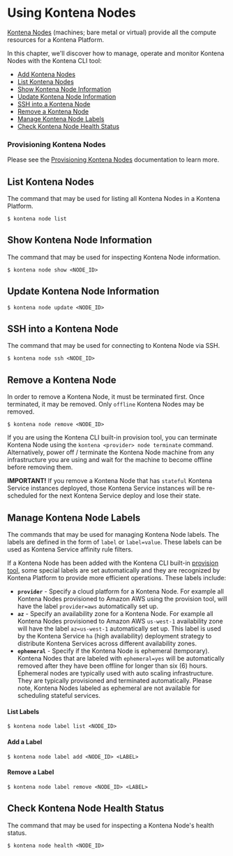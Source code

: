 # Using Kontena Nodes

[Kontena Nodes](./README.md#kontena-nodes) (machines; bare metal or virtual) provide all the compute resources for a Kontena Platform.

In this chapter, we'll discover how to manage, operate and monitor Kontena Nodes with the Kontena CLI tool:

* [Add Kontena Nodes](#add-kontena-nodes)
* [List Kontena Nodes](#list-kontena-nodes)
* [Show Kontena Node Information](#show-kontena-node-information)
* [Update Kontena Node Information](#update-kontena-node-information)
* [SSH into a Kontena Node](#ssh-into-a-kontena-node)
* [Remove a Kontena Node](#remove-a-kontena-node)
* [Manage Kontena Node Labels](#manage-kontena-node-labels)
* [Check Kontena Node Health Status](#check-kontena-node-health-status)

### Provisioning Kontena Nodes

Please see the [Provisioning Kontena Nodes](install-nodes/README.md) documentation to learn more.

## List Kontena Nodes

The command that may be used for listing all Kontena Nodes in a Kontena Platform.

```
$ kontena node list
```

## Show Kontena Node Information

The command that may be used for inspecting Kontena Node information.

```
$ kontena node show <NODE_ID>
```

## Update Kontena Node Information

```
$ kontena node update <NODE_ID>
```

## SSH into a Kontena Node

The command that may be used for connecting to Kontena Node via SSH.

```
$ kontena node ssh <NODE_ID>
```

## Remove a Kontena Node

In order to remove a Kontena Node, it must be terminated first. Once terminated, it may be removed. Only `offline` Kontena Nodes may be removed.

```
$ kontena node remove <NODE_ID>
```

If you are using the Kontena CLI built-in provision tool, you can terminate Kontena Node using the `kontena <provider> node terminate` command. Alternatively, power off / terminate the Kontena Node machine from any infrastructure you are using and wait for the machine to become offline before removing them.

**IMPORTANT!** If you remove a Kontena Node that has `stateful` Kontena Service instances deployed, those Kontena Service instances will be re-scheduled for the next Kontena Service deploy and lose their state.

## Manage Kontena Node Labels

The commands that may be used for managing Kontena Node labels. The labels are defined in the form of `label` or `label=value`. These labels can be used as Kontena Service affinity rule filters.

If a Kontena Node has been added with the Kontena CLI built-in [provision tool](#adding-kontena-nodes-with-provision-tool), some special labels are set automatically and they are recognized by Kontena Platform to provide more efficient operations. These labels include:

* **`provider`** - Specify a cloud platform for a Kontena Node. For example all Kontena Nodes provisioned to Amazon AWS using the provision tool, will have the label `provider=aws` automatically set up.
* **`az`** - Specify an availability zone for a Kontena Node. For example all Kontena Nodes provisioned to Amazon AWS `us-west-1` availability zone will have the label `az=us-west-1` automatically set up. This label is used by the Kontena Service `ha` (high availability) deployment strategy to distribute Kontena Services across different availability zones.
* **`ephemeral`** - Specify if the Kontena Node is ephemeral (temporary). Kontena Nodes that are labeled with `ephemeral=yes` will be automatically removed after they have been offline for longer than six (6) hours. Ephemeral nodes are typically used with auto scaling infrastructure. They are typically provisioned and terminated automatically. Please note, Kontena Nodes labeled as ephemeral are not available for scheduling stateful services.


#### List Labels

```
$ kontena node label list <NODE_ID>
```

#### Add a Label

```
$ kontena node label add <NODE_ID> <LABEL>
```

#### Remove a Label

```
$ kontena node label remove <NODE_ID> <LABEL>
```

## Check Kontena Node Health Status

The command that may be used for inspecting a Kontena Node's health status.

```
$ kontena node health <NODE_ID>
```
